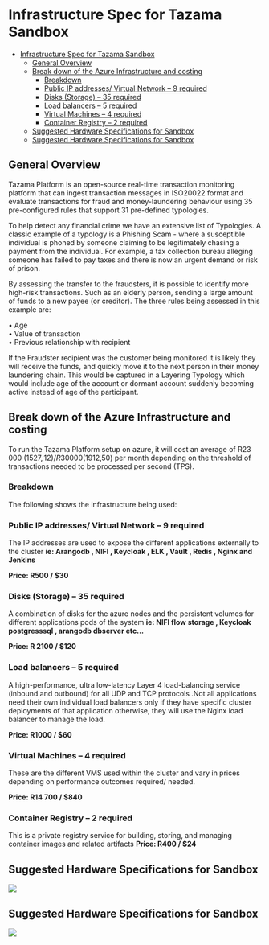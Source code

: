 # Infrastructure Spec for Tazama Sandbox

- [Infrastructure Spec for Tazama Sandbox](#infrastructure-spec-for-tazama-sandbox)
  - [General Overview](#general-overview)
  - [Break down of the Azure Infrastructure and costing](#break-down-of-the-azure-infrastructure-and-costing)
    - [Breakdown](#breakdown)
    - [Public IP addresses/ Virtual Network – 9 required](#public-ip-addresses-virtual-network--9-required)
    - [Disks (Storage) – 35 required](#disks-storage--35-required)
    - [Load balancers – 5 required](#load-balancers--5-required)
    - [Virtual Machines – 4 required](#virtual-machines--4-required)
    - [Container Registry – 2 required](#container-registry--2-required)
  - [Suggested Hardware Specifications for Sandbox](#suggested-hardware-specifications-for-sandbox)
  - [Suggested Hardware Specifications for Sandbox](#suggested-hardware-specifications-for-sandbox-1)

## General Overview

Tazama Platform is an open-source real-time transaction monitoring platform that can ingest transaction messages in ISO20022 format and evaluate transactions for fraud and money-laundering behaviour using 35 pre-configured rules that support 31 pre-defined typologies.

To help detect any financial crime we have an extensive list of Typologies. A classic example of a typology is a Phishing Scam - where a susceptible individual is phoned by someone claiming to be legitimately chasing a payment from the individual. For example, a tax collection bureau alleging someone has failed to pay taxes and there is now an urgent demand or risk of prison.

By assessing the transfer to the fraudsters, it is possible to identify more high-risk transactions. Such as an elderly person, sending a large amount of funds to a new payee (or creditor). The three rules being assessed in this example are:

• Age  
• Value of transaction  
• Previous relationship with recipient  

If the Fraudster recipient was the customer being monitored it is likely they will receive the funds, and quickly move it to the next person in their money laundering chain. This would be captured in a Layering Typology which would include age of the account or dormant account suddenly becoming active instead of age of the participant.

## Break down of the Azure Infrastructure and costing

To run the Tazama Platform setup on azure, it will cost an average of R23 000 ($1527,12) / R30 000 ($1912,50) per month depending on the threshold of transactions needed to be processed per second (TPS).

### Breakdown

The following shows the infrastructure being used:

### Public IP addresses/ Virtual Network – 9 required

The IP addresses are used to expose the different applications externally to the cluster **ie: Arangodb , NIFI , Keycloak , ELK , Vault , Redis , Nginx and Jenkins**

**Price: R500 / $30**

### Disks (Storage) – 35 required

A combination of disks for the azure nodes and the persistent volumes for different applications pods of the system **ie: NIFI flow storage , Keycloak postgresssql , arangodb dbserver etc…**

**Price: R 2100 / $120**

### Load balancers – 5 required

A high-performance, ultra low-latency Layer 4 load-balancing service (inbound and outbound) for all UDP and TCP protocols .Not all applications need their own individual load balancers only if they have specific cluster deployments of that application otherwise, they will use the Nginx load balancer to manage the load.

**Price: R1000 / $60**

### Virtual Machines – 4 required

These are the different VMS used within the cluster and vary in prices depending on performance outcomes required/ needed.

**Price: R14 700 / $840**

### Container Registry – 2 required

This is a private registry service for building, storing, and managing container images and related artifacts **Price: R400 / $24**

## Suggested Hardware Specifications for Sandbox

![](../../../../../images/image-20230503-124702.png)

## Suggested Hardware Specifications for Sandbox

![](../../../../../images/image-20230503-124801.png)

